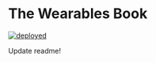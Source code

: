 # The Wearables Book

[![deployed](https://github.com/nicholasrosenorn/wearables-book/workflows/deployed/badge.svg)](https://nicholasrosenorn.github.io/wearables-book/)

Update readme!
